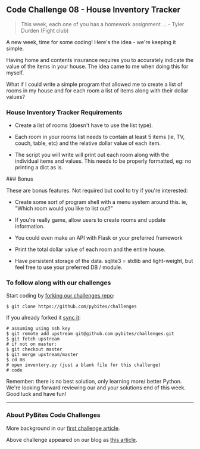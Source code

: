 ## Code Challenge 08 - House Inventory Tracker 

> This week, each one of you has a homework assignment ... - Tyler Durden (Fight club)

A new week, time for some coding! Here's the idea - we're keeping it simple.

Having home and contents insurance requires you to accurately indicate the value of the items in your house. The idea came to me when doing this for myself. 

What if I could write a simple program that allowed me to create a list of rooms in my house and for each room a list of items along with their dollar values? 

### House Inventory Tracker Requirements

* Create a list of rooms (doesn't have to use the list type).

* Each room in your rooms list needs to contain at least 5 items (ie, TV, couch, table, etc) and the relative dollar value of each item.

* The script you will write will print out each room along with the individual items and values. This needs to be properly formatted, eg: no printing a dict as is.

### Bonus

These are bonus features. Not required but cool to try if you're interested:

* Create some sort of program shell with a menu system around this. ie, "Which room would you like to list out?"

* If you're really game, allow users to create rooms and update information. 

* You could even make an API with Flask or your preferred framework

* Print the total dollar value of each room and the entire house.

* Have persistent storage of the data. sqlite3 = stdlib and light-weight, but feel free to use your preferred DB / module.

### To follow along with our challenges

Start coding by [forking our challenges repo](https://github.com/pybites/challenges):

    $ git clone https://github.com/pybites/challenges

If you already forked it [sync it](https://help.github.com/articles/syncing-a-fork/):

    # assuming using ssh key
    $ git remote add upstream git@github.com:pybites/challenges.git
    $ git fetch upstream
    # if not on master:
    $ git checkout master
    $ git merge upstream/master
    $ cd 08
    # open inventory.py (just a blank file for this challenge)
	# code

Remember: there is no best solution, only learning more/ better Python. We're looking forward reviewing our and your solutions end of this week. Good luck and have fun!

---

### About PyBites Code Challenges

More background in our [first challenge article](http://pybit.es/codechallenge01.html).

Above challenge appeared on our blog as [this article](http://pybit.es/codechallenge08.html).

